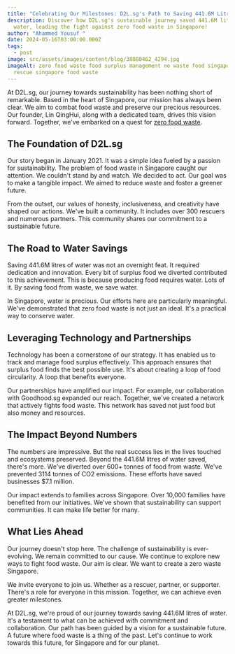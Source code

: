 ```yaml
---
title: "Celebrating Our Milestones: D2L.sg's Path to Saving 441.6M Litres of Water"
description: Discover how D2L.sg's sustainable journey saved 441.6M litres of
  water, leading the fight against zero food waste in Singapore!
author: "Ahammed Yousuf "
date: 2024-05-16T03:00:00.000Z
tags:
  - post
image: src/assets/images/content/blog/30080462_4294.jpg
imageAlt: zero food waste food surplus management no waste food singapore food
  rescue singapore food waste
---
```


At D2L.sg, our journey towards sustainability has been nothing short of remarkable. Based in the heart of Singapore, our mission has always been clear. We aim to combat food waste and preserve our precious resources. Our founder, Lin QingHui, along with a dedicated team, drives this vision forward. Together, we've embarked on a quest for [zero food waste](https://d2l.sg/).

## The Foundation of D2L.sg

Our story began in January 2021. It was a simple idea fueled by a passion for sustainability. The problem of food waste in Singapore caught our attention. We couldn't stand by and watch. We decided to act. Our goal was to make a tangible impact. We aimed to reduce waste and foster a greener future.

From the outset, our values of honesty, inclusiveness, and creativity have shaped our actions. We've built a community. It includes over 300 rescuers and numerous partners. This community shares our commitment to a sustainable future.

## The Road to Water Savings

Saving 441.6M litres of water was not an overnight feat. It required dedication and innovation. Every bit of surplus food we diverted contributed to this achievement. This is because producing food requires water. Lots of it. By saving food from waste, we save water.

In Singapore, water is precious. Our efforts here are particularly meaningful. We've demonstrated that zero food waste is not just an ideal. It's a practical way to conserve water.

## Leveraging Technology and Partnerships

Technology has been a cornerstone of our strategy. It has enabled us to track and manage food surplus effectively. This approach ensures that surplus food finds the best possible use. It's about creating a loop of food circularity. A loop that benefits everyone.

Our partnerships have amplified our impact. For example, our collaboration with Goodhood.sg expanded our reach. Together, we've created a network that actively fights food waste. This network has saved not just food but also money and resources.

## The Impact Beyond Numbers

The numbers are impressive. But the real success lies in the lives touched and ecosystems preserved. Beyond the 441.6M litres of water saved, there's more. We've diverted over 600+ tonnes of food from waste. We've prevented 3114 tonnes of CO2 emissions. These efforts have saved businesses $7.1 million.

Our impact extends to families across Singapore. Over 10,000 families have benefited from our initiatives. We've shown that sustainability can support communities. It can make life better for many.

## What Lies Ahead

Our journey doesn't stop here. The challenge of sustainability is ever-evolving. We remain committed to our cause. We continue to explore new ways to fight food waste. Our aim is clear. We want to create a zero waste Singapore.

We invite everyone to join us. Whether as a rescuer, partner, or supporter. There's a role for everyone in this mission. Together, we can achieve even greater milestones.

At D2L.sg, we're proud of our journey towards saving 441.6M litres of water. It's a testament to what can be achieved with commitment and collaboration. Our path has been guided by a vision for a sustainable future. A future where food waste is a thing of the past. Let's continue to work towards this future, for Singapore and for our planet.
